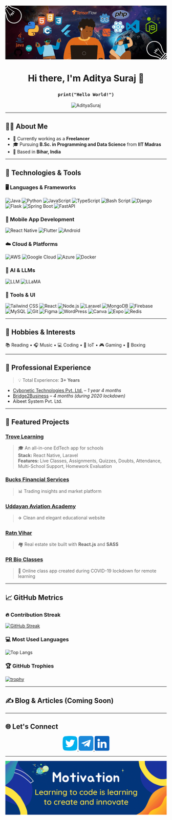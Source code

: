 <p align="center">
  <img src="/assets/canva_3.gif" alt="Aditya Suraj Banner" />
</p>

<h1 align="center">Hi there, I'm Aditya Suraj 👋</h1>
<h3 align="center"><code>print("Hello World!")</code></h3>

<p align="center">
  <img src="https://komarev.com/ghpvc/?username=AdityaSuraj&label=Profile%20views&color=0e75b6&style=flat" alt="AdityaSuraj" />
</p>

---

## 👨‍💻 About Me

- 💼 Currently working as a **Freelancer**
- 🎓 Pursuing **B.Sc. in Programming and Data Science** from **IIT Madras**
- 🏡 Based in **Bihar, India**

---

## 🔧 Technologies & Tools

### 🖥️ Languages & Frameworks
![Java](https://img.shields.io/badge/-Java-black?style=flat-square&logo=java)
![Python](https://img.shields.io/badge/-Python-black?style=flat-square&logo=python)
![JavaScript](https://img.shields.io/badge/-JavaScript-black?style=flat-square&logo=javascript)
![TypeScript](https://img.shields.io/badge/typescript-%23007ACC.svg?style=flat-square&logo=typescript&logoColor=white)
![Bash Script](https://img.shields.io/badge/bash_script-%23121011.svg?style=flat-square&logo=gnu-bash&logoColor=white)
![Django](https://img.shields.io/badge/-Django-black?style=flat-square&logo=django)
![Flask](https://img.shields.io/badge/-Flask-black?style=flat-square&logo=flask)
![Spring Boot](https://img.shields.io/badge/-Spring%20Boot-black?style=flat-square&logo=spring-boot)
![FastAPI](https://img.shields.io/badge/FastAPI-005571?style=flat-square&logo=fastapi)

### 📱 Mobile App Development
![React Native](https://img.shields.io/badge/-React%20Native-black?style=flat-square&logo=react)
![Flutter](https://img.shields.io/badge/-Flutter-black?style=flat-square&logo=flutter)
![Android](https://img.shields.io/badge/-Android-black?style=flat-square&logo=android)

### ☁️ Cloud & Platforms
![AWS](https://img.shields.io/badge/-AWS-black?style=flat-square&logo=amazonaws)
![Google Cloud](https://img.shields.io/badge/-Google%20Cloud-black?style=flat-square&logo=googlecloud)
![Azure](https://img.shields.io/badge/azure-%230072C6.svg?style=flat-square&logo=microsoftazure&logoColor=white)
![Docker](https://img.shields.io/badge/docker-%230db7ed.svg?style=flat-square&logo=docker&logoColor=white)

### 🤖 AI & LLMs
![LLM](https://img.shields.io/badge/-LLM-black?style=flat-square&logo=openai)
![LLaMA](https://img.shields.io/badge/-LLaMA-black?style=flat-square&logo=meta)

### 🧰 Tools & UI
![Tailwind CSS](https://img.shields.io/badge/-Tailwind%20CSS-black?style=flat-square&logo=tailwind-css)
![React](https://img.shields.io/badge/-React-black?style=flat-square&logo=react)
![Node.js](https://img.shields.io/badge/-Node.js-black?style=flat-square&logo=node.js)
![Laravel](https://img.shields.io/badge/-Laravel-black?style=flat-square&logo=laravel)
![MongoDB](https://img.shields.io/badge/-MongoDB-black?style=flat-square&logo=mongodb)
![Firebase](https://img.shields.io/badge/firebase-a08021?style=flat-square&logo=firebase&logoColor=ffcd34)
![MySQL](https://img.shields.io/badge/mysql-4479A1.svg?style=flat-square&logo=mysql&logoColor=white)
![Git](https://img.shields.io/badge/-Git-black?style=flat-square&logo=git)
![Figma](https://img.shields.io/badge/-Figma-black?style=flat-square&logo=figma)
![WordPress](https://img.shields.io/badge/-WordPress-black?style=flat-square&logo=wordpress)
![Canva](https://img.shields.io/badge/Canva-%2300C4CC.svg?style=flat-square&logo=Canva&logoColor=white)
![Expo](https://img.shields.io/badge/expo-1C1E24?style=flat-square&logo=expo&logoColor=#D04A37)
![Redis](https://img.shields.io/badge/redis-%23DD0031.svg?style=flat-square&logo=redis&logoColor=white)


---

## 🧠 Hobbies & Interests

📚 Reading • 🎧 Music • 💻 Coding • 🔌 IoT • 🎮 Gaming • 🥊 Boxing

---

## 💼 Professional Experience

> 💡 Total Experience: **3+ Years**

- [Cybonetic Technologies Pvt. Ltd.](https://cybonetic.com) – *1 year 4 months*
- [Bridge2Business](https://bridge2business.in/) – *4 months (during 2020 lockdown)*
- Aibeet System Pvt. Ltd.

---

## 🚀 Featured Projects

### [Trove Learning](https://play.google.com/store/apps/details?id=com.trove.app)
> 🎓 An all-in-one EdTech app for schools  
**Stack:** React Native, Laravel  
**Features:** Live Classes, Assignments, Quizzes, Doubts, Attendance, Multi-School Support, Homework Evaluation

### [Bucks Financial Services](https://bucksfinancial.in/)
> 📊 Trading insights and market platform

### [Uddayan Aviation Academy](http://uddayan.adityasuraj.com)
> ✈️ Clean and elegant educational website

### [Ratn Vihar](http://ratnvihar.codinghand.com)
> 🏘️ Real estate site built with **React.js** and **SASS**

### [PR Bio Classes](https://play.google.com/store/apps/details?id=com.prbiology.app)
> 📱 Online class app created during COVID-19 lockdown for remote learning

---

## 📈 GitHub Metrics

### 🔥 Contribution Streak
[![GitHub Streak](https://streak-stats.demolab.com?user=AdityaSuraj&theme=highcontrast&currStreakNum=2FD3EB&fire=pink&sideLabels=F00&date_format=[Y.]n.j)](https://git.io/streak-stats)

### 💻 Most Used Languages
![Top Langs](https://github-readme-stats.vercel.app/api/top-langs/?username=AdityaSuraj&layout=compact&theme=default&hide_border=true)

### 🏆 GitHub Trophies
[![trophy](https://github-profile-trophy.vercel.app/?username=AdityaSuraj&theme=flat&column=7)](https://github.com/ryo-ma/github-profile-trophy)

---

## ✍️ Blog & Articles (Coming Soon)

<!-- If you write blogs, connect RSS with GitHub or manually add latest entries -->
<!--
- [How I Built an EdTech App from Scratch](#)
- [Why IoT is the Future](#)
-->

---

## 🌐 Let's Connect

<p align="center">
  <a href="https://twitter.com/AdityaSuraj03">
    <img height="46" width="46" src="/assets/twitter-logo.png" alt="Twitter" />
  </a>
  <a href="https://t.me/adityasuraj507">
    <img height="46" width="46" src="/assets/telegram.png" alt="Telegram" />
  </a>
  <a href="https://www.linkedin.com/in/aditya-kumar-27a054162">
    <img height="46" width="46" src="/assets/linkedin.png" alt="LinkedIn" />
  </a>
</p>

---

<p align="center">
  <img src="/assets/canva_2.gif" alt="Footer Banner" />
</p>
